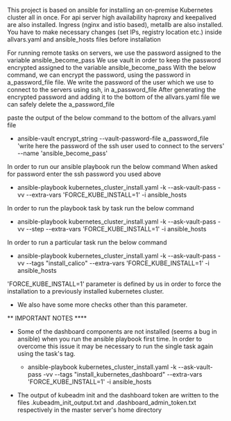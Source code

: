 This project is based on ansible for installing an on-premise Kubernetes cluster all in once.
For api server high availability haproxy and keepalived are also installed.
Ingress (nginx and istio based), metallb are also installed.
You have to make necessary changes (set IPs, registry location etc.) inside allvars.yaml and ansible_hosts files before installation

For running remote tasks on servers, we use the password assigned to the variable ansible_become_pass
We use vault in order to keep the password encrypted assigned to the variable ansible_become_pass
With the below command, we can encrypt the password, using the password in a_password_file file.
We write the password of the user which we use to connect to the servers using ssh, in a_password_file 
After generating the encrypted password and adding it to the bottom of the allvars.yaml file we can safely delete the a_password_file

paste the output of the below command to the bottom of the allvars.yaml file 
* ansible-vault encrypt_string --vault-password-file a_password_file 'write here the password of the ssh user used to connect to the servers' --name 'ansible_become_pass'

In order to  run our ansible playbook run the below command
When asked for password enter the ssh password you used above
* ansible-playbook kubernetes_cluster_install.yaml -k --ask-vault-pass -vv --extra-vars 'FORCE_KUBE_INSTALL=1' -i ansible_hosts

In order to run the playbook task by task run the below command
* ansible-playbook kubernetes_cluster_install.yaml -k --ask-vault-pass -vv --step --extra-vars 'FORCE_KUBE_INSTALL=1' -i ansible_hosts

In order to run a particular task run the below command
* ansible-playbook kubernetes_cluster_install.yaml -k --ask-vault-pass -vv --tags "install_calico" --extra-vars 'FORCE_KUBE_INSTALL=1' -i ansible_hosts 


'FORCE_KUBE_INSTALL=1' parameter is defined by us in order to force the installation to a previously installed kubernetes cluster.
* We also have some more checks other than this parameter.


** IMPORTANT NOTES ****

- Some of the dashboard components are not installed (seems a bug in ansible) when you run the ansible playbook first time.
  In order to overcome this issue it may be necessary to run the single task again using the task's tag.
  
  * ansible-playbook kubernetes_cluster_install.yaml -k --ask-vault-pass -vv --tags "install_kubernetes_dashboard" --extra-vars 'FORCE_KUBE_INSTALL=1' -i ansible_hosts


- The output of kubeadm init and the dashboard token are written to the files .kubeadm_init_output.txt and .dashboard_admin_token.txt respectively in the master server's home directory

